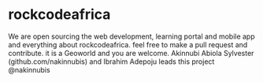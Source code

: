 # rockcodeafrica
We are open sourcing the web development, learning portal and mobile app and everything about rockcodeafrica. feel free to make a pull request and contribute. it is a Geoworld and you are welcome. Akinnubi Abiola Sylvester (github.com/nakinnubis) and Ibrahim Adepoju leads this project
@nakinnubis
